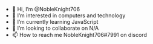 - 👋 Hi, I’m @NobleKnight706
- 👀 I’m interested in computers and technology
- 🌱 I’m currently learning JavaScript
- 💞️ I’m looking to collaborate on N/A
- 📫 How to reach me NobleKnight706#7991 on discord

<!---
NobleKnight706/NobleKnight706 is a ✨ special ✨ repository because its `README.md` (this file) appears on your GitHub profile.
You can click the Preview link to take a look at your changes.
--->

